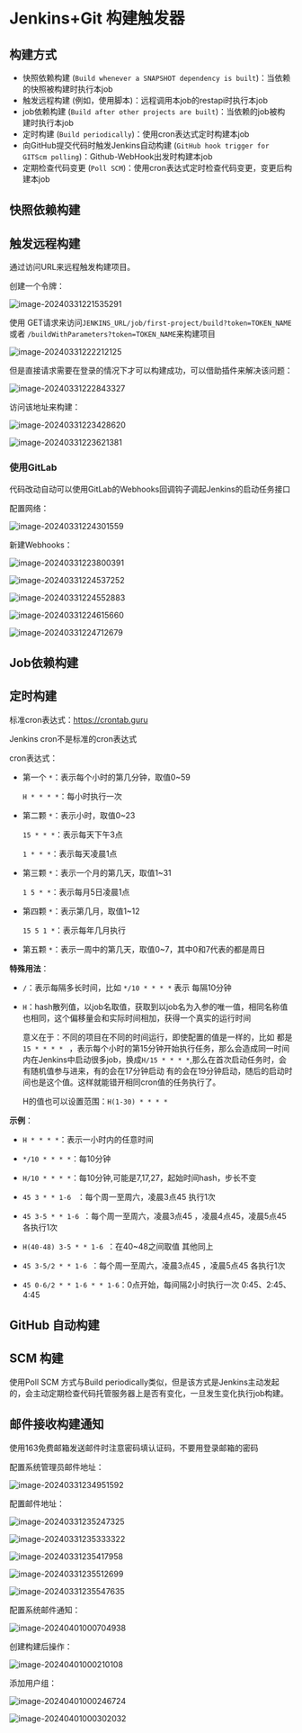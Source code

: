 # Jenkins+Git 构建触发器

## 构建方式

- 快照依赖构建 (`Build whenever a SNAPSHOT dependency is built`)：当依赖的快照被构建时执行本job
- 触发远程构建 (例如，使用脚本)：远程调用本job的restapi时执行本job
- job依赖构建 (`Build after other projects are built`)：当依赖的job被构建时执行本job
- 定时构建 (`Build periodically`)：使用cron表达式定时构建本job
- 向GitHub提交代码时触发Jenkins自动构建 (`GitHub hook trigger for GITScm polling`)：Github-WebHook出发时构建本job
- 定期检查代码变更 (`Poll SCM`)：使用cron表达式定时检查代码变更，变更后构建本job

## 快照依赖构建

## 触发远程构建

通过访问URL来远程触发构建项目。

创建一个令牌：

![image-20240331221535291](https://fastly.jsdelivr.net/gh/LetengZzz/img/java/tools/202412092241372.png)

使用 GET请求来访问`JENKINS_URL/job/first-project/build?token=TOKEN_NAME` 或者 `/buildWithParameters?token=TOKEN_NAME`来构建项目

![image-20240331222212125](https://fastly.jsdelivr.net/gh/LetengZzz/img/java/tools/202412092242326.png)

但是直接请求需要在登录的情况下才可以构建成功，可以借助插件来解决该问题：

![image-20240331222843327](https://fastly.jsdelivr.net/gh/LetengZzz/img/java/tools/202412092242979.png)

访问该地址来构建：

![image-20240331223428620](https://fastly.jsdelivr.net/gh/LetengZzz/img/java/tools/202412092243849.png)

![image-20240331223621381](https://fastly.jsdelivr.net/gh/LetengZzz/img/java/tools/202412092242216.png)

### 使用GitLab

代码改动自动可以使用GitLab的Webhooks回调钩子调起Jenkins的启动任务接口

配置网络：

![image-20240331224301559](https://fastly.jsdelivr.net/gh/LetengZzz/img/java/tools/202412092242875.png)

新建Webhooks：

![image-20240331223800391](https://fastly.jsdelivr.net/gh/LetengZzz/img/java/tools/202412092242628.png)

![image-20240331224537252](https://fastly.jsdelivr.net/gh/LetengZzz/img/java/tools/202412092242566.png)

![image-20240331224552883](https://fastly.jsdelivr.net/gh/LetengZzz/img/java/tools/202412092242357.png)

![image-20240331224615660](https://fastly.jsdelivr.net/gh/LetengZzz/img/java/tools/202412092242162.png)

![image-20240331224712679](https://fastly.jsdelivr.net/gh/LetengZzz/img/java/tools/202412092243940.png)

## Job依赖构建

## 定时构建

标准cron表达式：https://crontab.guru

Jenkins cron不是标准的cron表达式

cron表达式：

- 第一个 `*`：表示每个小时的第几分钟，取值0~59

  `H * * * *`：每小时执行一次

- 第二颗 `*`：表示小时，取值0~23

  `15 * * *`：表示每天下午3点

  `1 * * *`：表示每天凌晨1点

- 第三颗 `*`：表示一个月的第几天，取值1~31

  `1 5 * *`：表示每月5日凌晨1点

- 第四颗 `*`：表示第几月，取值1~12

  `15 5 1 *`：表示每年几月执行

- 第五颗 `*`：表示一周中的第几天，取值0~7，其中0和7代表的都是周日

**特殊用法**：

- `/`：表示每隔多长时间，比如 `*/10 * * * *` 表示 每隔10分钟

- `H`：hash散列值，以job名取值，获取到以job名为入参的唯一值，相同名称值也相同，这个偏移量会和实际时间相加，获得一个真实的运行时间

  意义在于：不同的项目在不同的时间运行，即使配置的值是一样的，比如 都是`15 * * * * ` ，表示每个小时的第15分钟开始执行任务，那么会造成同一时间内在Jenkins中启动很多job，换成`H/15 * * * *`,那么在首次启动任务时，会有随机值参与进来，有的会在17分钟启动 有的会在19分钟启动，随后的启动时间也是这个值。这样就能错开相同cron值的任务执行了。

  H的值也可以设置范围：`H(1-30) * * * *`

**示例**：

- `H * * * *`：表示一小时内的任意时间

- `*/10 * * * *`：每10分钟

- `H/10 * * * *`：每10分钟,可能是7,17,27，起始时间hash，步长不变

- `45 3 * * 1-6 ` ：每个周一至周六，凌晨3点45 执行1次

- `45 3-5 * * 1-6 `：每个周一至周六，凌晨3点45 ，凌晨4点45，凌晨5点45 各执行1次

- `H(40-48) 3-5 * * 1-6 `：在40~48之间取值 其他同上

- `45 3-5/2 * * 1-6 `：每个周一至周六，凌晨3点45 ，凌晨5点45 各执行1次

- ` 45 0-6/2 * * 1-6 * * 1-6 `：0点开始，每间隔2小时执行一次 0:45、2:45、4:45

## GitHub 自动构建

## SCM 构建

使用Poll SCM 方式与Build periodically类似，但是该方式是Jenkins主动发起的，会主动定期检查代码托管服务器上是否有变化，一旦发生变化执行job构建。

## 邮件接收构建通知

使用163免费邮箱发送邮件时注意密码填认证码，不要用登录邮箱的密码

配置系统管理员邮件地址：

![image-20240331234951592](https://fastly.jsdelivr.net/gh/LetengZzz/img/java/tools/202412092243170.png)

配置邮件地址：

![image-20240331235247325](https://fastly.jsdelivr.net/gh/LetengZzz/img/java/tools/202412092243186.png)

![image-20240331235333322](https://fastly.jsdelivr.net/gh/LetengZzz/img/java/tools/202412092243036.png)

![image-20240331235417958](https://fastly.jsdelivr.net/gh/LetengZzz/img/java/tools/202412092243318.png)

![image-20240331235512699](https://fastly.jsdelivr.net/gh/LetengZzz/img/java/tools/202412092243489.png)

![image-20240331235547635](https://fastly.jsdelivr.net/gh/LetengZzz/img/java/tools/202412092243079.png)

配置系统邮件通知：

![image-20240401000704938](https://fastly.jsdelivr.net/gh/LetengZzz/img/java/tools/202412092242975.png)

创建构建后操作：

![image-20240401000210108](https://fastly.jsdelivr.net/gh/LetengZzz/img/java/tools/202412092242348.png)

添加用户组：

![image-20240401000246724](https://fastly.jsdelivr.net/gh/LetengZzz/img/java/tools/202412092242697.png)

![image-20240401000302032](https://fastly.jsdelivr.net/gh/LetengZzz/img/java/tools/202412092242197.png)
